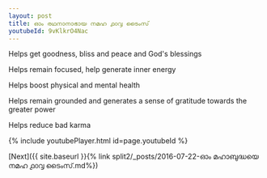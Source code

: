 ```yaml
---
layout: post
title: ഓം രഥനാനാഭായ നമഹ ൧൦൮ ടൈംസ്
youtubeId: 9vKlkrO4Nac
---
```

 
 
Helps get goodness, bliss and peace and God's blessings
 
Helps remain focused, help generate inner energy 
 
Helps boost physical and mental health 
 
Helps remain grounded and generates a sense of gratitude towards the greater power 
 
Helps reduce bad karma
 
 
 
 


{% include youtubePlayer.html id=page.youtubeId %}
 
[Next]({{ site.baseurl }}{% link  split2/_posts/2016-07-22-ഓം മഹാബുദ്ധയെ നമഹ ൧൦൮ ടൈംസ്.md%})
 
